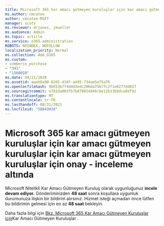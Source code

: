 ```yaml
---
title: Microsoft 365 kar amacı gütmeyen kuruluşlar için kar amacı gütmeyen kuruluşlar için kar amacı gütmeyen kuruluşlar için onay - inceleme altında
ms.author: cmcatee
author: cmcatee-MSFT
manager: scotv
ms.reviewer: drjones, jmueller
ms.audience: Admin
ms.topic: article
ms.service: o365-administration
ROBOTS: NOINDEX, NOFOLLOW
localization_priority: Normal
ms.collection: Adm_O365
ms.custom:
- commerce_purchase
- "341"
- "1500010"
ms.date: 04/21/2020
ms.assetid: aaeb8a90-8265-410f-a495-734ae5e75a76
ms.openlocfilehash: 9b653b7f4d4d3edc206da75b7fc2f1e0277dd657
ms.sourcegitcommit: e781da003fb7b878854846cbe12b13b9dca8df92
ms.translationtype: MT
ms.contentlocale: tr-TR
ms.lasthandoff: 08/31/2021
ms.locfileid: "58843038"
---
```

# <a name="microsoft-365-for-nonprofits---under-review"></a>Microsoft 365 kar amacı gütmeyen kuruluşlar için kar amacı gütmeyen kuruluşlar için kar amacı gütmeyen kuruluşlar için onay - inceleme altında

Microsoft Nitelikli Kar Amacı Gütmeyen Kuruluş olarak uygunluğunuz **incele devam ediyor.** Gönderiminizden **48 saat** sonra koşullara uygunluk durumunuza ilişkin bir bildirim alırsınız. Hizmet isteği açmadan önce lütfen bu bildirimin gelmesi için en az **48 saat** bekleyin. 

Daha fazla bilgi için [Bkz. Microsoft 365 Kar Amacı Gütmeyen Kuruluşlar için](https://www.microsoft.com/nonprofits/microsoft-365)Kar Amacı Gütmeyen Kuruluşlar . 
